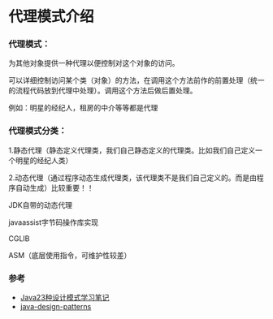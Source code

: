 # 代理模式介绍

### 代理模式：

为其他对象提供一种代理以便控制对这个对象的访问。

可以详细控制访问某个类（对象）的方法，在调用这个方法前作的前置处理（统一的流程代码放到代理中处理）。调用这个方法后做后置处理。

例如：明星的经纪人，租房的中介等等都是代理

### 代理模式分类：

1.静态代理（静态定义代理类，我们自己静态定义的代理类。比如我们自己定义一个明星的经纪人类）

2.动态代理（通过程序动态生成代理类，该代理类不是我们自己定义的。而是由程序自动生成）比较重要！！

JDK自带的动态代理

javaassist字节码操作库实现

CGLIB

ASM（底层使用指令，可维护性较差）

### 参考

* [Java23种设计模式学习笔记](https://www.cnblogs.com/cxxjohnson/p/6403835.html)
* [java-design-patterns](https://github.com/iluwatar/java-design-patterns)

